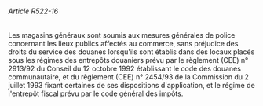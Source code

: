 ###### Article R522-16

Les magasins généraux sont soumis aux mesures générales de police concernant les lieux publics affectés au commerce, sans préjudice des droits du service des douanes lorsqu'ils sont établis dans des locaux placés sous les régimes des entrepôts douaniers prévu par le règlement (CEE) n° 2913/92 du Conseil du 12 octobre 1992 établissant le code des douanes communautaire, et du règlement (CEE) n° 2454/93 de la Commission du 2 juillet 1993 fixant certaines de ses dispositions d'application, et le régime de l'entrepôt fiscal prévu par le code général des impôts.

